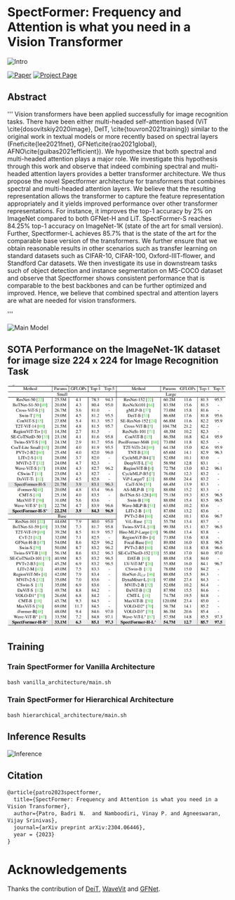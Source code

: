 # SpectFormer: Frequency and Attention is what you need in a Vision Transformer


![Intro](vanilla_architecture/figs/SpectFormer.png)

[![Paper](http://img.shields.io/badge/Paper-arxiv.2304.06446-B31B1B.svg)](https://arxiv.org/abs/2304.06446)
[![Project Page](https://img.shields.io/badge/Project%20Page-SpectFormer-B31B1B.svg)](https://badripatro.github.io/SpectFormers/)

## Abstract

'''
Vision transformers have been applied successfully for image recognition tasks. There have been either multi-headed self-attention based (ViT \cite{dosovitskiy2020image}, DeIT, \cite{touvron2021training}) similar to the original work in textual models or more recently based on spectral layers (Fnet\cite{lee2021fnet}, GFNet\cite{rao2021global}, AFNO\cite{guibas2021efficient}). We hypothesize that both spectral and multi-headed attention plays a major role. We investigate this hypothesis through this work and observe that indeed combining spectral and multi-headed attention layers provides a better transformer architecture. We thus propose the novel Spectformer architecture for transformers that combines spectral and multi-headed attention layers. We believe that the resulting representation allows the transformer to capture the feature representation appropriately and it yields improved performance over other transformer representations. For instance, it improves the top-1 accuracy by 2\% on ImageNet compared to both GFNet-H and LiT. SpectFormer-S reaches 84.25\% top-1 accuracy on ImageNet-1K (state of the art for small version). Further, Spectformer-L achieves 85.7\% that is the state of the art for the comparable base version of the transformers. We further ensure that we obtain reasonable results in other scenarios such as transfer learning on standard datasets such as CIFAR-10, CIFAR-100, Oxford-IIIT-flower, and Standford Car datasets.  We then investigate its use in downstream tasks such of object detection and instance segmentation on MS-COCO dataset and observe that Spectformer shows consistent performance that is comparable to the best backbones and can be further optimized and improved. Hence, we believe that combined spectral and attention layers are what are needed for vision transformers.

'''

![Main Model](vanilla_architecture/figs/SpectFormer_main.png)



## SOTA Performance on the ImageNet-1K dataset for image size 224 x 224 for  Image Recognition Task

![SOTA](vanilla_architecture/figs/sota.jpg)



## Training

### Train SpectFormer for Vanilla Architecture 
```
bash vanilla_architecture/main.sh
```


### Train SpectFormer for Hierarchical Architecture 
```
bash hierarchical_architecture/main.sh
```

## Inference Results
![Inference](vanilla_architecture/figs/inference.png)


## Citation

```
@article{patro2023spectformer,
  title={SpectFormer: Frequency and Attention is what you need in a Vision Transformer},
  author={Patro, Badri N.  and Namboodiri, Vinay P. and Agneeswaran, Vijay Srinivas},
  journal={arXiv preprint arXiv:2304.06446},
  year = {2023}
}
```

# Acknowledgements
Thanks the contribution of [DeiT](https://github.com/facebookresearch/deit), [WaveVit](https://github.com/YehLi/ImageNetModel)  and [GFNet](https://github.com/raoyongming/GFNet).
